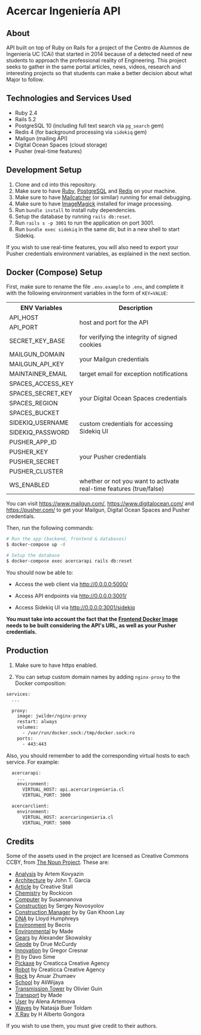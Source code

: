 # Acercar Ingeniería API

## About

API built on top of Ruby on Rails for a project of the Centro de Alumnos de Ingeniería UC (CAi) that started in 2014 because of a detected need of new students to approach the professional reality of Engineering. This project seeks to gather in the same portal articles, news, videos, research and interesting projects so that students can make a better decision about what Major to follow.

## Technologies and Services Used

- Ruby 2.4
- Rails 5.2
- PostgreSQL 10 (including full text search via `pg_search` gem)
- Redis 4 (for background processing via `sidekiq` gem)
- Mailgun (mailing API)
- Digital Ocean Spaces (cloud storage)
- Pusher (real-time features)

## Development Setup

1. Clone and cd into this repository.
2. Make sure to have [Ruby](https://rvm.io/), [PostgreSQL](https://www.postgresql.org/) and [Redis](https://redis.io/) on your machine.
3. Make sure to have [Mailcatcher](https://github.com/sj26/mailcatcher) (or similar) running for email debugging.
4. Make sure to have [ImageMagick](https://github.com/ImageMagick/ImageMagick) installed for image processing.
5. Run `bundle install` to install ruby dependencies.
6. Setup the database by running `rails db:reset`.
7. Run `rails s -p 3001` to run the application on port 3001.
8. Run `bundle exec sidekiq` in the same dir, but in a new shell to start Sidekiq.

If you wish to use real-time features, you will also need to export your Pusher credentials environment variables, as explained in the next section.

## Docker (Compose) Setup

First, make sure to rename the file `.env.example` to `.env`, and complete it with the following environment variables in the form of `KEY=VALUE`:

<table>
  <tr>
    <th>ENV Variables</th>
    <th>Description</th>
  </tr>
  <tr>
    <td>API_HOST</td>
    <td rowspan="2">host and port for the API</td>
  </tr>
  <tr><td>API_PORT</td></tr>
  <tr>
    <td>SECRET_KEY_BASE</td>
    <td>for verifying the integrity of signed cookies</td>
  </tr>
  <tr>
    <td>MAILGUN_DOMAIN</td>
    <td rowspan="2">your Mailgun credentials</td>
  </tr>
  <tr><td>MAILGUN_API_KEY</td></tr>
  <tr>
    <td>MAINTAINER_EMAIL</td>
    <td>target email for exception notifications</td>
  </tr>
  <tr>
    <td>SPACES_ACCESS_KEY</td>
    <td rowspan="4">your Digital Ocean Spaces credentials</td>
  </tr>
  <tr><td>SPACES_SECRET_KEY</td></tr>
  <tr><td>SPACES_REGION</td></tr>
  <tr><td>SPACES_BUCKET</td></tr>
  <tr>
    <td>SIDEKIQ_USERNAME</td>
    <td rowspan="2">custom credentials for accessing Sidekiq UI</td>
  </tr>
  <tr><td>SIDEKIQ_PASSWORD</td></tr>
  <tr>
    <td>PUSHER_APP_ID</td>
    <td rowspan="4">your Pusher credentials</td>
  </tr>
  <tr><td>PUSHER_KEY</td></tr>
  <tr><td>PUSHER_SECRET</td></tr>
  <tr><td>PUSHER_CLUSTER</td></tr>
  <tr>
    <td>WS_ENABLED</td>
    <td>whether or not you want to activate real-time features (true/false)</td>
  </tr>
</table>

You can visit https://www.mailgun.com/, https://www.digitalocean.com/ and https://pusher.com/ to get your Mailgun, Digital Ocean Spaces and Pusher credentials.

Then, run the following commands:

```sh
# Run the app (backend, frontend & databases)
$ docker-compose up -d

# Setup the database
$ docker-compose exec acercarapi rails db:reset
```

You should now be able to:

- Access the web client via http://0.0.0.0:5000/

- Access API endpoints via http://0.0.0.0:3001/

- Access Sidekiq UI via http://0.0.0.0:3001/sidekiq

__You must take into account the fact that the [Frontend Docker Image](https://github.com/sasalatart/acercar-ingenieria-client) needs to be built considering the API's URL, as well as your Pusher credentials.__

## Production

1) Make sure to have https enabled.

2) You can setup custom domain names by adding `nginx-proxy` to the Docker composition:

```sh
services:
  ...

  proxy:
    image: jwilder/nginx-proxy
    restart: always
    volumes:
      - /var/run/docker.sock:/tmp/docker.sock:ro
    ports:
      - 443:443
```

Also, you should remember to add the corresponding virtual hosts to each service. For example:

```sh
  acercarapi:
    ...
    environment:
      VIRTUAL_HOST: api.acercaringenieria.cl
      VIRTUAL_PORT: 3000

  acercarclient:
    environment:
      VIRTUAL_HOST: acercaringenieria.cl
      VIRTUAL_PORT: 5000
```

## Credits

Some of the assets used in the project are licensed as Creative Commons CCBY, from [The Noun Project](https://thenounproject.com/). These are:

- [Analysis](https://thenounproject.com/term/analysis/588602/) by Artem Kovyazin
- [Architecture](https://thenounproject.com/term/architecture/354603/) by John T. Garcia
- [Article](https://thenounproject.com/term/article/1091930/) by Creative Stall
- [Chemistry](https://thenounproject.com/term/chemistry/465908/) by Rockicon
- [Computer](https://thenounproject.com/term/computer/1688783/) by Susannanova
- [Construction](https://thenounproject.com/term/construction/141949/) by Sergey Novosyolov
- [Construction Manager](https://thenounproject.com/term/construction_manager/881227/) by by Gan Khoon Lay
- [DNA](https://thenounproject.com/term/dna/96527/) by Lloyd Humphreys
- [Environment](https://thenounproject.com/term/environment/1458371/) by Becris
- [Environmental](https://thenounproject.com/term/environmental/1091773/) by Made
- [Gears](https://thenounproject.com/term/gears/200525/) by Alexander Skowalsky
- [Geode](https://thenounproject.com/term/geode/18107/) by Drue McCurdy
- [Innovation](https://thenounproject.com/term/innovation/447435/) by Gregor Cresnar
- [Pi](https://thenounproject.com/term/pi/607391/) by Davo Sime
- [Pickaxe](https://thenounproject.com/term/pickaxe/1404159/) by Creaticca Creative Agency
- [Robot](https://thenounproject.com/term/robot/960157/) by Creaticca Creative Agency
- [Rock](https://thenounproject.com/term/rock/5846/) by Anuar Zhumaev
- [School](https://thenounproject.com/term/school/1276289/) by AliWijaya
- [Transmission Tower](https://thenounproject.com/term/transmission_tower/4747/) by Olivier Guin
- [Transport](https://thenounproject.com/term/transport/1352224/) by Made
- [User](https://thenounproject.com/term/user/1688840/) by Alena Artemova
- [Waves](https://thenounproject.com/term/waves/1352914/) by Natasja Buer Toldam
- [X Ray](https://thenounproject.com/term/x_ray/1066122/) by H Alberto Gongora

If you wish to use them, you must give credit to their authors.

